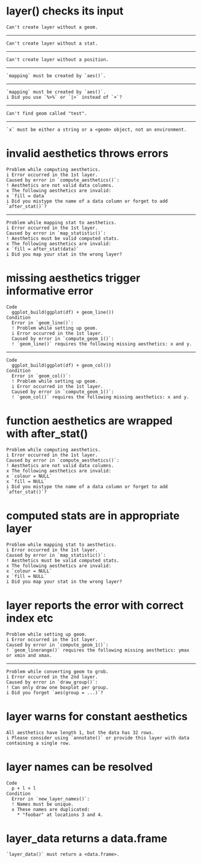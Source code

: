 # layer() checks its input

    Can't create layer without a geom.

---

    Can't create layer without a stat.

---

    Can't create layer without a position.

---

    `mapping` must be created by `aes()`.

---

    `mapping` must be created by `aes()`.
    i Did you use `%>%` or `|>` instead of `+`?

---

    Can't find geom called "test".

---

    `x` must be either a string or a <geom> object, not an environment.

# invalid aesthetics throws errors

    Problem while computing aesthetics.
    i Error occurred in the 1st layer.
    Caused by error in `compute_aesthetics()`:
    ! Aesthetics are not valid data columns.
    x The following aesthetics are invalid:
    x `fill = data`
    i Did you mistype the name of a data column or forget to add `after_stat()`?

---

    Problem while mapping stat to aesthetics.
    i Error occurred in the 1st layer.
    Caused by error in `map_statistic()`:
    ! Aesthetics must be valid computed stats.
    x The following aesthetics are invalid:
    x `fill = after_stat(data)`
    i Did you map your stat in the wrong layer?

# missing aesthetics trigger informative error

    Code
      ggplot_build(ggplot(df) + geom_line())
    Condition
      Error in `geom_line()`:
      ! Problem while setting up geom.
      i Error occurred in the 1st layer.
      Caused by error in `compute_geom_1()`:
      ! `geom_line()` requires the following missing aesthetics: x and y.

---

    Code
      ggplot_build(ggplot(df) + geom_col())
    Condition
      Error in `geom_col()`:
      ! Problem while setting up geom.
      i Error occurred in the 1st layer.
      Caused by error in `compute_geom_1()`:
      ! `geom_col()` requires the following missing aesthetics: x and y.

# function aesthetics are wrapped with after_stat()

    Problem while computing aesthetics.
    i Error occurred in the 1st layer.
    Caused by error in `compute_aesthetics()`:
    ! Aesthetics are not valid data columns.
    x The following aesthetics are invalid:
    x `colour = NULL`
    x `fill = NULL`
    i Did you mistype the name of a data column or forget to add `after_stat()`?

# computed stats are in appropriate layer

    Problem while mapping stat to aesthetics.
    i Error occurred in the 1st layer.
    Caused by error in `map_statistic()`:
    ! Aesthetics must be valid computed stats.
    x The following aesthetics are invalid:
    x `colour = NULL`
    x `fill = NULL`
    i Did you map your stat in the wrong layer?

# layer reports the error with correct index etc

    Problem while setting up geom.
    i Error occurred in the 1st layer.
    Caused by error in `compute_geom_1()`:
    ! `geom_linerange()` requires the following missing aesthetics: ymax or xmin and xmax.

---

    Problem while converting geom to grob.
    i Error occurred in the 2nd layer.
    Caused by error in `draw_group()`:
    ! Can only draw one boxplot per group.
    i Did you forget `aes(group = ...)`?

# layer warns for constant aesthetics

    All aesthetics have length 1, but the data has 32 rows.
    i Please consider using `annotate()` or provide this layer with data containing a single row.

# layer names can be resolved

    Code
      p + l + l
    Condition
      Error in `new_layer_names()`:
      ! Names must be unique.
      x These names are duplicated:
        * "foobar" at locations 3 and 4.

# layer_data returns a data.frame

    `layer_data()` must return a <data.frame>.

